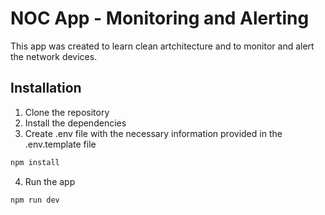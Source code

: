 # NOC App - Monitoring and Alerting

This app was created to learn clean artchitecture and to monitor and alert the network devices.

## Installation

1. Clone the repository
2. Install the dependencies
3. Create .env file with the necessary information provided in the .env.template file

```bash
npm install
```

4. Run the app

```bash
npm run dev
```
